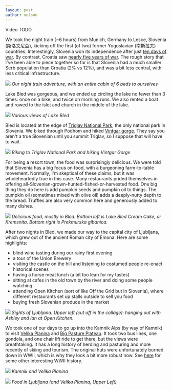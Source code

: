 ```yaml
---
layout: post
author: nelson
---
```


Video TODO

We took the night train (~6 hours) from Munich, Germany to Lesce, Slovenia (斯洛文尼亞), kicking off the first (of two) former Yugoslavian (南斯拉夫) countries. Interestingly, Slovenia won its independence after just [ten days of war](https://en.wikipedia.org/wiki/Ten-Day_War). By contrast, Croatia saw [nearly five years of war](https://en.wikipedia.org/wiki/Croatian_War_of_Independence). The rough story that I've been able to piece together so far is that Slovenia had a much smaller Serb population than Croatia (2% vs 12%), and was a bit less central, with less critical infrastructure.

![](/images/38.jpg)
*Our night train adventure, with an entire cabin of 6 beds to ourselves*

Lake Bled was gorgeous, and we ended up circling the lake no fewer than 3 times: once on a bike, and twice on morning runs. We also rented a boat and rowed to the islet and church in the middle of the lake.

![](/images/43.jpg)
*Various views of Lake Bled*

Bled is located at the edge of [Triglav National Park](https://en.wikipedia.org/wiki/Triglav_National_Park), the only national park in Slovenia. We biked through Podhom and hiked [Vintgar gorge](http://www.bled.si/en/what-to-see/natural-sights/the-vintgar-gorge). They say you aren't a true Slovenian until you summit Triglav, so I suppose that will have to wait.

![](/images/39.jpg)
*Biking to Triglav National Park and hiking Vintgar Gorge*

For being a resort town, the food was surprisingly delicious. We were told that Slovenia has a big focus on food, with a burgeoning farm-to-table movement. Normally, I'm skeptical of these claims, but it was wholeheartedly true in this case. Many restaurants prided themselves in offering all-Slovenian-grown-hunted-fished-or-harvested food. One big thing they do here is add pumpkin seeds and pumpkin oil to things. The pumpkin oil (sometimes mixed with olive oil) adds a deeply-nutty depth to the bread. Truffles are also very common here and generously added to many dishes.

![](/images/37.jpg)
*Delicious food, mostly in Bled. Bottom left is Lake Bled Cream Cake, or Kremsnita. Bottom right is Prekmurska gibanica.*

After two nights in Bled, we made our way to the capital city of Ljubljana, which grew out of the ancient Roman city of Emona. Here are some highlights:
* blind wine tasting during our rainy first evening
* a tour of the Union Brewery
* visiting the castle on the hill and listening to costumed people re-enact historical scenes
* having a horse meat lunch (a bit too lean for my tastes)
* sitting at cafes in the old town by the river and doing some people watching
* attending Open Kitchen (sort of like Off the Grid but in Slovenia), where different restaurants set up stalls outside to sell you food
* buying fresh Slovenian produce in the market

![](/images/40.jpg)
*Sights of Ljubljana. Upper left (cut off in the collage): hanging out with Ashley and Ian at Open Kitchen.*

We took one of our days to go up into the Kamnik Alps (by way of Kamnik) to visit [Velika Planina](https://en.wikipedia.org/wiki/Velika_Planina) and [Big Pasture Plateau](https://en.wikipedia.org/wiki/Big_Pasture_Plateau). It took two bus lines, one gondola, and one chair lift ride to get there, but the views were breathtaking. It has a long history of herding and pasturing and more recently of skiing and tourism. The original huts were unfortunately burned down in WWII, which is why they look a bit more robust now. See [here](https://www.atlasobscura.com/places/velika-planina) for some other interesting WWII history.

![](/images/41.jpg)
*Kamnik and Velika Planina*

![](/images/42.jpg)
*Food in Ljubljana (and Velika Planina, Upper Left)*
